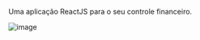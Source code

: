Uma aplicação ReactJS para o seu controle financeiro.

![image](https://user-images.githubusercontent.com/100394244/218167189-de9af22b-8a64-43fb-881a-af5b92069ad2.png)
